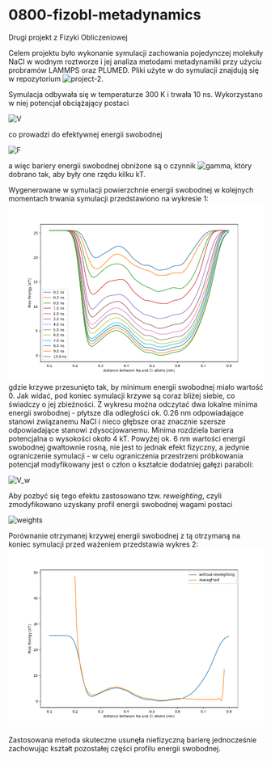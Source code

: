 # 0800-fizobl-metadynamics
Drugi projekt z Fizyki Obliczeniowej

Celem projektu było wykonanie symulacji zachowania pojedynczej molekuły NaCl w wodnym roztworze i jej analiza metodami metadynamiki przy użyciu probramów LAMMPS oraz PLUMED. Pliki użyte w do symulacji znajdują się w repozytorium
![project-2](https://github.com/jakryd/0800-fizobl/tree/main/project-2/irtg-school-mainz-2020-metad).

Symulacja odbywała się w temperaturze 300 K i trwała 10 ns. Wykorzystano w niej potencjał obciążający postaci

![V](https://latex.codecogs.com/svg.image?V(d)=-\left(1-\frac{1}{\gamma}\right)F(d),)

co prowadzi do efektywnej energii swobodnej

![F](https://latex.codecogs.com/svg.image?F(d)/\gamma,)

a więc bariery energii swobodnej obniżone są o czynnik ![gamma](https://latex.codecogs.com/svg.image?\gamma), który dobrano tak, aby były one rzędu kilku kT.

Wygenerowane w symulacji powierzchnie energii swobodnej w kolejnych momentach trwania symulacji przedstawiono na wykresie 1:
![free_energy_metadynamics.png](https://raw.githubusercontent.com/adamzny/0800-fizobl-metadynamics/main/free_energy_metadynamics.png)
gdzie krzywe przesunięto tak, by minimum energii swobodnej miało wartość 0. Jak widać, pod koniec symulacji krzywe są coraz bliżej siebie, co świadczy o jej zbieżności. Z wykresu można odczytać dwa lokalne minima energii swobodnej - płytsze dla odległości ok. 0.26 nm odpowiadające stanowi związanemu NaCl i nieco głębsze oraz znacznie szersze odpowiadające stanowi zdysocjowanemu. Minima rozdziela bariera potencjalna o wysokości około 4 kT.
Powyżej ok. 6 nm wartości energii swobodnej gwałtownie rosną, nie jest to jednak efekt fizyczny, a jedynie ograniczenie symulacji - w celu ograniczenia przestrzeni próbkowania potencjał modyfikowany jest o człon o kształcie dodatniej gałęzi paraboli:

![V_w](https://latex.codecogs.com/svg.image?V_w(d)=\kappa(d-0.6)^2,\qquad&space;d>0.6,)

Aby pozbyć się tego efektu zastosowano tzw. *reweighting*, czyli zmodyfikowano uzyskany profil energii swobodnej wagami postaci

![weights](https://latex.codecogs.com/svg.image?\exp\left[\beta\left(V(d,t)-c(t)+V_w(d)\right)\right].)

Porównanie otrzymanej krzywej energii swobodnej z tą otrzymaną na koniec symulacji przed ważeniem przedstawia wykres 2:
![comparison.png](https://raw.githubusercontent.com/adamzny/0800-fizobl-metadynamics/main/comparison.png)

Zastosowana metoda skuteczne usunęła niefizyczną barierę jednocześnie zachowując kształt pozostałej części profilu energii swobodnej.

